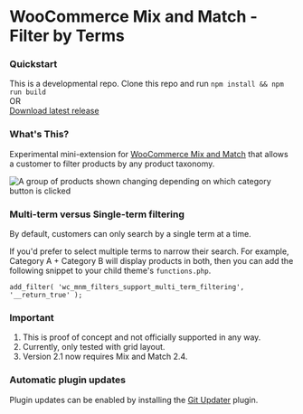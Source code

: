 # WooCommerce Mix and Match - Filter by Terms

### Quickstart

This is a developmental repo. Clone this repo and run `npm install && npm run build`   
OR    
[Download latest release](https://github.com/kathyisawesome/wc-mnm-filter/releases/latest/download/wc-mnm-filter.zip)


### What's This?

Experimental mini-extension for [WooCommerce Mix and Match](https://woocommerce.com/products/woocommerce-mix-and-match-products/) that allows a customer to filter products by any product taxonomy.

![A group of products shown changing depending on which category button is clicked](https://user-images.githubusercontent.com/507025/53804881-ff6f5080-3f8b-11e9-8d13-3207df6f3a75.gif)

### Multi-term versus Single-term filtering

By default, customers can only search by a single term at a time. 

If you'd prefer to select multiple terms to narrow their search. For example, Category A + Category B will display products in both, then you can add the following snippet to your child theme's `functions.php`.

```
add_filter( 'wc_mnm_filters_support_multi_term_filtering', '__return_true' );
```

### Important

1. This is proof of concept and not officially supported in any way.
2. Currently, only tested with grid layout.
3. Version 2.1 now requires Mix and Match 2.4.

### Automatic plugin updates

Plugin updates can be enabled by installing the [Git Updater](https://git-updater.com/) plugin.